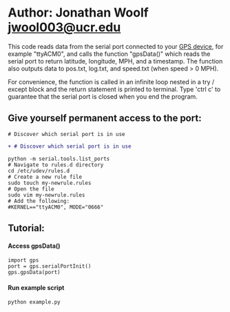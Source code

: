 # Author: Jonathan Woolf jwool003@ucr.edu

This code reads data from the serial port connected to your <a href="https://www.amazon.com/HiLetgo-G-Mouse-GLONASS-Receiver-Windows/dp/B01MTU9KTF/ref=sr_1_8?keywords=gps+usb&qid=1560277792&s=gateway&sr=8-8">GPS device</a>,
for example "ttyACM0", and calls the function "gpsData()" which reads the serial
port to return latitude, longitude, MPH, and a timestamp. The function also
outputs data to pos.txt, log.txt, and speed.txt (when speed > 0 MPH).

 
For convenience, the function is called in an infinite loop nested in a
try / except block and the return statement is printed to terminal. Type 'ctrl c'
to guarantee that the serial port is closed when you end the program.

## Give yourself permanent access to the port:
    # Discover which serial port is in use
```diff
+ # Discover which serial port is in use
```
    python -m serial.tools.list_ports
    # Navigate to rules.d directory
    cd /etc/udev/rules.d
    # Create a new rule file
    sudo touch my-newrule.rules
    # Open the file
    sudo vim my-newrule.rules
    # Add the following:
    #KERNEL=="ttyACM0", MODE="0666"

## Tutorial:
#### Access gpsData()
    import gps
    port = gps.serialPortInit()
    gps.gpsData(port)
#### Run example script
    python example.py
